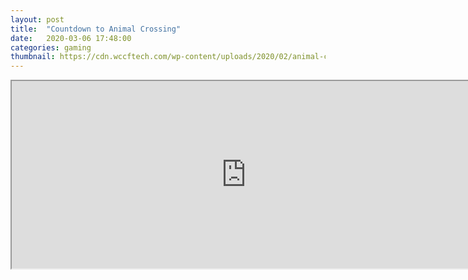 ```yaml
---
layout: post
title:  "Countdown to Animal Crossing"
date:   2020-03-06 17:48:00
categories: gaming
thumbnail: https://cdn.wccftech.com/wp-content/uploads/2020/02/animal-crossing-new-horizons-1.jpg
---
```


<iframe src="https://animalcrossingworld.com/animal-crossing-new-horizons-release-date-countdown/" width="750" height="300"></iframe>

